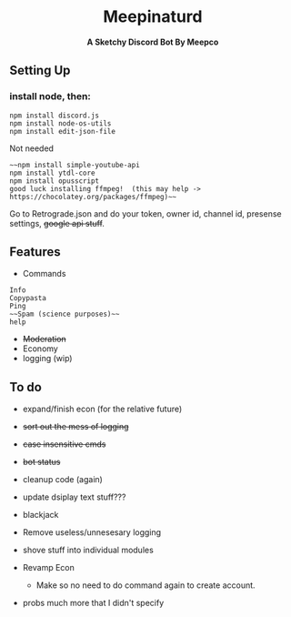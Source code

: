 <h1 align="center">Meepinaturd</h1>
<p align="center">
 <strong>A Sketchy Discord Bot By Meepco </strong></div>
</p>

## Setting Up
### install node, then: 
```
npm install discord.js
npm install node-os-utils
npm install edit-json-file
```

Not needed
```
~~npm install simple-youtube-api
npm install ytdl-core
npm install opusscript
good luck installing ffmpeg!  (this may help -> https://chocolatey.org/packages/ffmpeg)~~
```

Go to Retrograde.json and do your token, owner id, channel id, presense settings, ~~google api stuff~~.


## Features

- Commands
``` 
Info
Copypasta
Ping
~~Spam (science purposes)~~
help
```
- ~~Moderation~~
- Economy
- logging (wip)


 
## To do

- expand/finish econ (for the relative future)
- ~~sort out the mess of logging~~
- ~~case insensitive cmds~~
- ~~bot status~~
- cleanup code (again)

- update dsiplay text stuff???
- blackjack
- Remove useless/unnesesary logging
- shove stuff into individual modules
- Revamp Econ
    - Make so no need to do command again to create account.
- probs much more that I didn't specify




